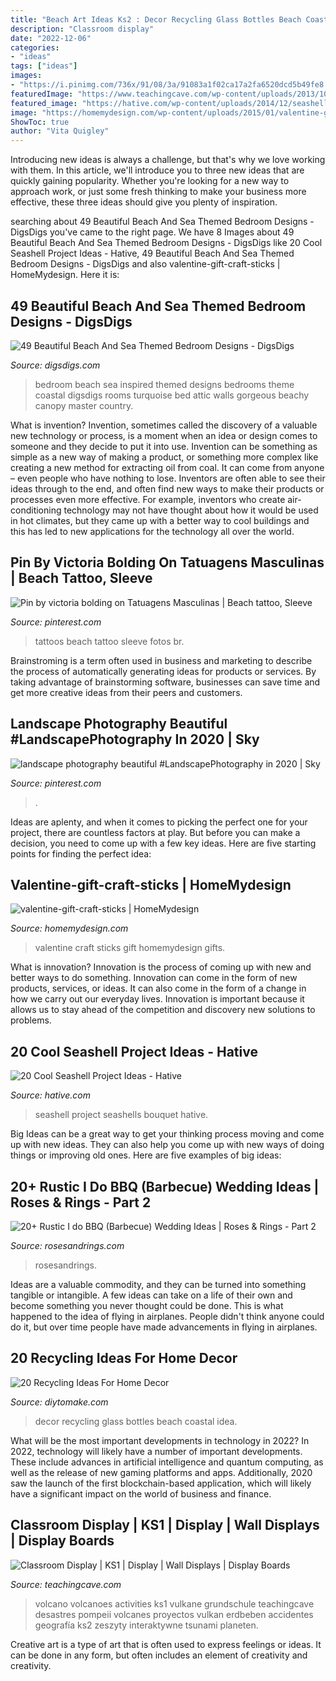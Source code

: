 ```yaml
---
title: "Beach Art Ideas Ks2 : Decor Recycling Glass Bottles Beach Coastal Idea"
description: "Classroom display"
date: "2022-12-06"
categories:
- "ideas"
tags: ["ideas"]
images:
- "https://i.pinimg.com/736x/91/08/3a/91083a1f02ca17a2fa6520dcd5b49fe8.jpg"
featuredImage: "https://www.teachingcave.com/wp-content/uploads/2013/10/Volcanoes.jpg"
featured_image: "https://hative.com/wp-content/uploads/2014/12/seashell-project-ideas/6-seashell-bouquet.jpg"
image: "https://homemydesign.com/wp-content/uploads/2015/01/valentine-gift-craft-sticks.jpg"
ShowToc: true
author: "Vita Quigley"
---
```



Introducing new ideas is always a challenge, but that's why we love working with them. In this article, we'll introduce you to three new ideas that are quickly gaining popularity. Whether you're looking for a new way to approach work, or just some fresh thinking to make your business more effective, these three ideas should give you plenty of inspiration.

	

		
searching about 49 Beautiful Beach And Sea Themed Bedroom Designs - DigsDigs you've came to the right page. We have 8 Images about 49 Beautiful Beach And Sea Themed Bedroom Designs - DigsDigs like 20 Cool Seashell Project Ideas - Hative, 49 Beautiful Beach And Sea Themed Bedroom Designs - DigsDigs and also valentine-gift-craft-sticks | HomeMydesign. Here it is:
		
    
## 49 Beautiful Beach And Sea Themed Bedroom Designs - DigsDigs

<img loading=lazy src="http://www.digsdigs.com/photos/beautiful-beach-and-sea-inspired-bedroom-designs-42.jpg" onerror="this.onerror=null;this.src='https://tse2.mm.bing.net/th?id=OIP.8NETX1E_WDDifJKXonSnlgHaKU&amp;pid=15.1';" alt="49 Beautiful Beach And Sea Themed Bedroom Designs - DigsDigs">

_Source: digsdigs.com_

>bedroom beach sea inspired themed designs bedrooms theme coastal digsdigs rooms turquoise bed attic walls gorgeous beachy canopy master country. 

	

What is invention?
Invention, sometimes called the discovery of a valuable new technology or process, is a moment when an idea or design comes to someone and they decide to put it into use. Invention can be something as simple as a new way of making a product, or something more complex like creating a new method for extracting oil from coal. It can come from anyone – even people who have nothing to lose. Inventors are often able to see their ideas through to the end, and often find new ways to make their products or processes even more effective. For example, inventors who create air-conditioning technology may not have thought about how it would be used in hot climates, but they came up with a better way to cool buildings and this has led to new applications for the technology all over the world.

    
## Pin By Victoria Bolding On Tatuagens Masculinas | Beach Tattoo, Sleeve

<img loading=lazy src="https://i.pinimg.com/736x/91/08/3a/91083a1f02ca17a2fa6520dcd5b49fe8.jpg" onerror="this.onerror=null;this.src='https://tse4.mm.bing.net/th?id=OIP.lnrnu_Sqlq5vlWzXl5PYUwHaNV&amp;pid=15.1';" alt="Pin by victoria bolding on Tatuagens Masculinas | Beach tattoo, Sleeve">

_Source: pinterest.com_

>tattoos beach tattoo sleeve fotos br. 

	

Brainstroming is a term often used in business and marketing to describe the process of automatically generating ideas for products or services. By taking advantage of brainstorming software, businesses can save time and get more creative ideas from their peers and customers.

    
## Landscape Photography Beautiful #LandscapePhotography In 2020 | Sky

<img loading=lazy src="https://i.pinimg.com/736x/81/ed/35/81ed35227797068bfe57dd1d1894f654.jpg" onerror="this.onerror=null;this.src='https://tse4.mm.bing.net/th?id=OIP.T-TJD3Ai54p1MvKwE7JGzwHaO0&amp;pid=15.1';" alt="landscape photography beautiful #LandscapePhotography in 2020 | Sky">

_Source: pinterest.com_

>. 

	

Ideas are aplenty, and when it comes to picking the perfect one for your project, there are countless factors at play. But before you can make a decision, you need to come up with a few key ideas. Here are five starting points for finding the perfect idea:

    
## Valentine-gift-craft-sticks | HomeMydesign

<img loading=lazy src="https://homemydesign.com/wp-content/uploads/2015/01/valentine-gift-craft-sticks.jpg" onerror="this.onerror=null;this.src='https://tse4.mm.bing.net/th?id=OIP.RxSzTFdLV1WMkQpImFBZmQHaLH&amp;pid=15.1';" alt="valentine-gift-craft-sticks | HomeMydesign">

_Source: homemydesign.com_

>valentine craft sticks gift homemydesign gifts. 

	

What is innovation?
Innovation is the process of coming up with new and better ways to do something. Innovation can come in the form of new products, services, or ideas. It can also come in the form of a change in how we carry out our everyday lives. Innovation is important because it allows us to stay ahead of the competition and discovery new solutions to problems.

    
## 20 Cool Seashell Project Ideas - Hative

<img loading=lazy src="https://hative.com/wp-content/uploads/2014/12/seashell-project-ideas/6-seashell-bouquet.jpg" onerror="this.onerror=null;this.src='https://tse1.mm.bing.net/th?id=OIP.rQKfwa0zJEr8wWqtYQ2rAgHaJ4&amp;pid=15.1';" alt="20 Cool Seashell Project Ideas - Hative">

_Source: hative.com_

>seashell project seashells bouquet hative. 

	

Big Ideas can be a great way to get your thinking process moving and come up with new ideas. They can also help you come up with new ways of doing things or improving old ones. Here are five examples of big ideas: 

    
## 20+ Rustic I Do BBQ (Barbecue) Wedding Ideas | Roses &amp; Rings - Part 2

<img loading=lazy src="http://www.rosesandrings.com/wp-content/uploads/2018/01/summer-bbq-wedding-food-ideas-e1577032847772.jpg" onerror="this.onerror=null;this.src='https://tse3.mm.bing.net/th?id=OIP.SrUYNFss9vdySlQMcOfWDwHaLH&amp;pid=15.1';" alt="20+ Rustic I do BBQ (Barbecue) Wedding Ideas | Roses &amp; Rings - Part 2">

_Source: rosesandrings.com_

>rosesandrings. 

	

Ideas are a valuable commodity, and they can be turned into something tangible or intangible. A few ideas can take on a life of their own and become something you never thought could be done. This is what happened to the idea of flying in airplanes. People didn't think anyone could do it, but over time people have made advancements in flying in airplanes.

    
## 20 Recycling Ideas For Home Decor

<img loading=lazy src="https://www.diytomake.com/wp-content/uploads/2016/03/glass-bottles-bottles-decor-ideas.jpg" onerror="this.onerror=null;this.src='https://tse3.mm.bing.net/th?id=OIP.aeawtpj3z1kYw3stuI-fhQHaJ3&amp;pid=15.1';" alt="20 Recycling Ideas For Home Decor">

_Source: diytomake.com_

>decor recycling glass bottles beach coastal idea. 

	

What will be the most important developments in technology in 2022?
In 2022, technology will likely have a number of important developments. These include advances in artificial intelligence and quantum computing, as well as the release of new gaming platforms and apps. Additionally, 2020 saw the launch of the first blockchain-based application, which will likely have a significant impact on the world of business and finance.

    
## Classroom Display | KS1 | Display | Wall Displays | Display Boards

<img loading=lazy src="https://www.teachingcave.com/wp-content/uploads/2013/10/Volcanoes.jpg" onerror="this.onerror=null;this.src='https://tse2.mm.bing.net/th?id=OIP.9BjzYoojdNQNSxkmrZVVQgHaJ3&amp;pid=15.1';" alt="Classroom Display | KS1 | Display | Wall Displays | Display Boards">

_Source: teachingcave.com_

>volcano volcanoes activities ks1 vulkane grundschule teachingcave desastres pompeii volcanes proyectos vulkan erdbeben accidentes geografía ks2 zeszyty interaktywne tsunami planeten. 

	

Creative art is a type of art that is often used to express feelings or ideas. It can be done in any form, but often includes an element of creativity and creativity.

